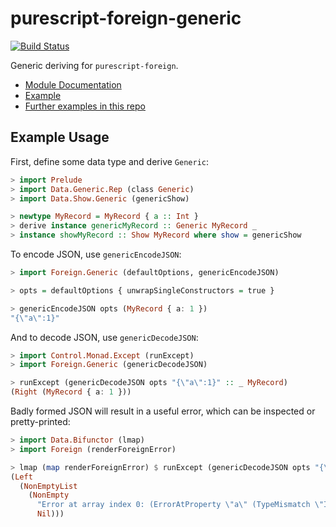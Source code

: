 # purescript-foreign-generic

[![Build Status](https://travis-ci.org/paf31/purescript-foreign-generic.svg?branch=master)](https://travis-ci.org/paf31/purescript-foreign-generic)

Generic deriving for `purescript-foreign`.

- [Module Documentation](generated-docs/Foreign/Generic.md)
- [Example](test/Main.purs)
- [Further examples in this repo](https://github.com/justinwoo/purescript-howto-foreign-generic)

## Example Usage

First, define some data type and derive `Generic`:

```purescript
> import Prelude
> import Data.Generic.Rep (class Generic)
> import Data.Show.Generic (genericShow)

> newtype MyRecord = MyRecord { a :: Int }
> derive instance genericMyRecord :: Generic MyRecord _
> instance showMyRecord :: Show MyRecord where show = genericShow
```

To encode JSON, use `genericEncodeJSON`:

```purescript
> import Foreign.Generic (defaultOptions, genericEncodeJSON)

> opts = defaultOptions { unwrapSingleConstructors = true }

> genericEncodeJSON opts (MyRecord { a: 1 })
"{\"a\":1}"
```

And to decode JSON, use `genericDecodeJSON`:

```purescript
> import Control.Monad.Except (runExcept)
> import Foreign.Generic (genericDecodeJSON)

> runExcept (genericDecodeJSON opts "{\"a\":1}" :: _ MyRecord)
(Right (MyRecord { a: 1 }))
```

Badly formed JSON will result in a useful error, which can be inspected or pretty-printed:

```purescript
> import Data.Bifunctor (lmap)
> import Foreign (renderForeignError)

> lmap (map renderForeignError) $ runExcept (genericDecodeJSON opts "{\"a\":\"abc\"}" :: _ MyRecord)
(Left
  (NonEmptyList
    (NonEmpty
      "Error at array index 0: (ErrorAtProperty \"a\" (TypeMismatch \"Int\" \"String\"))"
      Nil)))
```

